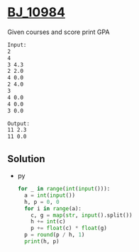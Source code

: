 # [BJ_10984](https://acmicpc.net/problem/10984)

Given courses and score print GPA

```txt
Input:
2
4
3 4.3
2 2.0
4 0.0
2 4.0
3
4 0.0
4 0.0
3 0.0

Output:
11 2.3
11 0.0
```

## Solution

* py

  ```py
  for _ in range(int(input())):
    a = int(input())
    h, p = 0, 0
    for i in range(a):
      c, g = map(str, input().split())
      h += int(c)
      p += float(c) * float(g)
    p = round(p / h, 1)
    print(h, p)
  ```

